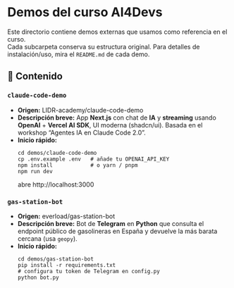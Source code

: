 # Demos del curso AI4Devs

Este directorio contiene demos externas que usamos como referencia en el curso.  
Cada subcarpeta conserva su estructura original. Para detalles de instalación/uso, mira el `README.md` de cada demo.

## 📁 Contenido

### `claude-code-demo`
- **Origen:** LIDR-academy/claude-code-demo
- **Descripción breve:** App **Next.js** con chat de **IA** y **streaming** usando **OpenAI** + **Vercel AI SDK**, UI moderna (shadcn/ui). Basada en el workshop “Agentes IA en Claude Code 2.0”.
- **Inicio rápido:**
  ```
  cd demos/claude-code-demo
  cp .env.example .env   # añade tu OPENAI_API_KEY
  npm install            # o yarn / pnpm
  npm run dev
  ```
  abre http://localhost:3000

### `gas-station-bot`
- **Origen:** everload/gas-station-bot
- **Descripción breve:** Bot de **Telegram** en **Python** que consulta el endpoint público de gasolineras en España y devuelve la más barata cercana (usa `geopy`).
- **Inicio rápido:**
  ```
  cd demos/gas-station-bot
  pip install -r requirements.txt
  # configura tu token de Telegram en config.py
  python bot.py
  ```